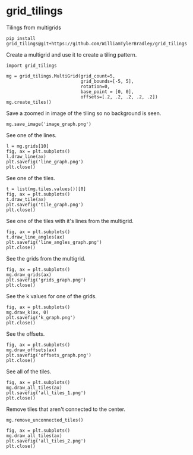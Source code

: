 # grid_tilings
Tilings from multigrids

```
pip install grid_tilings@git+https://github.com/WilliamTylerBradley/grid_tilings
```

Create a multigrid and use it to create a tiling pattern.
```
import grid_tilings

mg = grid_tilings.MultiGrid(grid_count=5,
                            grid_bounds=[-5, 5],
                            rotation=0,
                            base_point = [0, 0],
                            offsets=[.2, .2, .2, .2, .2])
mg.create_tiles()
```

Save a zoomed in image of the tiling so no background is seen.
```
mg.save_image('image_graph.png')
```

See one of the lines.
```
l = mg.grids[10]
fig, ax = plt.subplots()
l.draw_line(ax)
plt.savefig('line_graph.png')
plt.close()
```

See one of the tiles.
```
t = list(mg.tiles.values())[0]
fig, ax = plt.subplots()
t.draw_tile(ax)
plt.savefig('tile_graph.png')
plt.close()
```

See one of the tiles with it's lines from the multigrid.
```
fig, ax = plt.subplots()
t.draw_line_angles(ax)
plt.savefig('line_angles_graph.png')
plt.close()
```

See the grids from the multigrid.
```
fig, ax = plt.subplots()
mg.draw_grids(ax)
plt.savefig('grids_graph.png')
plt.close()
```

See the k values for one of the grids.
```
fig, ax = plt.subplots()
mg.draw_k(ax, 0)
plt.savefig('k_graph.png')
plt.close()
```

See the offsets.
```
fig, ax = plt.subplots()
mg.draw_offsets(ax)
plt.savefig('offsets_graph.png')
plt.close()
```

See all of the tiles.
```
fig, ax = plt.subplots()
mg.draw_all_tiles(ax)
plt.savefig('all_tiles_1.png')
plt.close()
```

Remove tiles that aren't connected to the center.
```
mg.remove_unconnected_tiles()

fig, ax = plt.subplots()
mg.draw_all_tiles(ax)
plt.savefig('all_tiles_2.png')
plt.close()
```